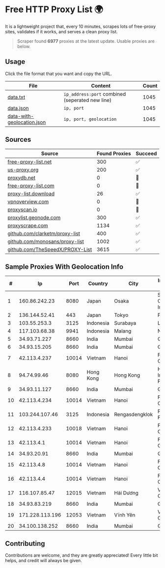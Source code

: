 
# Free HTTP Proxy List 🌍

It is a lightweight project that, every 10 minutes, scrapes lots of free-proxy sites, validates if it works, and serves a clean proxy list.


> Scraper found **6977** proxies at the latest update. Usable proxies are below.

## Usage

Click the file format that you want and copy the URL.


|File|Content|Count|
|----|-------|-----|
|[data.txt](https://raw.githubusercontent.com/themiralay/Proxy-List-World/master/data.txt)|`ip_address:port` combined (seperated new line)|1045|
|[data.json](https://raw.githubusercontent.com/themiralay/Proxy-List-World/master/data.json)|`ip, port`|1045|
|[data-with-geolocation.json](https://raw.githubusercontent.com/themiralay/Proxy-List-World/master/data-with-geolocation.json)|`ip, port, geolocation`|1045|

## Sources

|Source|Found Proxies|Succeed|
|------|-------------|-------|
|[free-proxy-list.net](https://free-proxy-list.net)|300|✅|
|[us-proxy.org](https://www.us-proxy.org)|200|✅|
|[proxydb.net](http://proxydb.net)|0|🚫|
|[free-proxy-list.com](https://free-proxy-list.com/?page=&port=&type%5B%5D=http&type%5B%5D=https&up_time=0&search=Search)|0|🚫|
|[proxy-list.download](https://www.proxy-list.download/HTTP)|26|✅|
|[vpnoverview.com](https://vpnoverview.com/privacy/anonymous-browsing/free-proxy-servers)|0|🚫|
|[proxyscan.io](https://www.proxyscan.io)|0|🚫|
|[proxylist.geonode.com](https://proxylist.geonode.com/api/proxy-list?limit=300&page=1&sort_by=lastChecked&sort_type=desc&protocols=http,https)|300|✅|
|[proxyscrape.com](https://api.proxyscrape.com/v2/?request=displayproxies&protocol=http&timeout=10000&country=all&ssl=all&anonymity=all)|1134|✅|
|[github.com/clarketm/proxy-list](https://raw.githubusercontent.com/clarketm/proxy-list/master/proxy-list-raw.txt)|400|✅|
|[github.com/monosans/proxy-list](https://raw.githubusercontent.com/monosans/proxy-list/main/proxies/http.txt)|1002|✅|
|[github.com/TheSpeedX/PROXY-List](https://raw.githubusercontent.com/TheSpeedX/PROXY-List/master/http.txt)|3615|✅|


## Sample Proxies With Geolocation Info

|#|Ip|Port|Country|City|Internet Service Provider|
|-|--|----|-------|----|-------------------------|
|1|160.86.242.23|8080|Japan|Osaka|Sony Network Communications Inc|
|2|136.144.52.41|443|Japan|Tokyo|Packet Host, Inc.|
|3|103.55.253.3|3125|Indonesia|Surabaya|Lintas Daya|
|4|117.103.68.38|9941|Indonesia|Malang|NARATEL|
|5|34.93.71.227|8660|India|Mumbai|Google LLC|
|6|34.93.15.205|8660|India|Mumbai|Google LLC|
|7|42.113.4.237|10014|Vietnam|Hanoi|FPT Telecom Company|
|8|94.74.99.46|8080|Hong Kong|Hong Kong|Huawei International Pte. LTD|
|9|34.93.11.127|8660|India|Mumbai|Google LLC|
|10|42.113.4.234|10014|Vietnam|Hanoi|FPT Telecom Company|
|11|103.244.107.46|3125|Indonesia|Rengasdengklok|PT Sahabat Fiber Indonesia|
|12|42.113.4.233|10018|Vietnam|Hanoi|FPT Telecom Company|
|13|42.113.4.1|10014|Vietnam|Hanoi|FPT Telecom Company|
|14|34.93.20.91|8660|India|Mumbai|Google LLC|
|15|42.113.4.8|10014|Vietnam|Hanoi|FPT Telecom Company|
|16|42.113.4.4|10014|Vietnam|Hanoi|FPT Telecom Company|
|17|116.107.85.47|12015|Vietnam|Hải Dương|Viettel Corporation|
|18|34.93.83.219|8660|India|Mumbai|Google LLC|
|19|171.228.113.196|12053|Vietnam|Vĩnh Yên|Viettel Corporation|
|20|34.100.138.252|8660|India|Mumbai|Google LLC|



## Contributing

Contributions are welcome, and they are greatly appreciated! Every
little bit helps, and credit will always be given.

